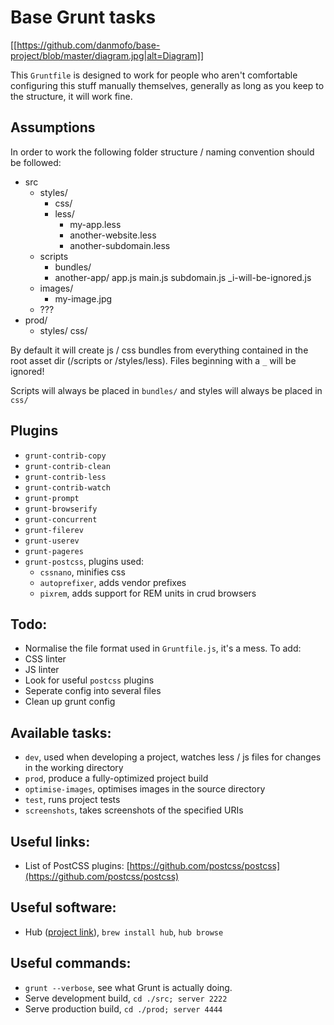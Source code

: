 Base Grunt tasks
===

[[https://github.com/danmofo/base-project/blob/master/diagram.jpg|alt=Diagram]]

This `Gruntfile` is designed to work for people who aren't comfortable configuring this stuff manually themselves, generally
as long as you keep to the structure, it will work fine.


Assumptions
---

 In order to work the following folder structure / naming convention should be followed:

 - src
 	- styles/
 		- css/
 		- less/
 			- my-app.less
 			- another-website.less
 			- another-subdomain.less
 	- scripts
 		- bundles/
 		- another-app/
 			app.js
 		main.js
 		subdomain.js
 		_i-will-be-ignored.js
 	- images/
 		- my-image.jpg
 	- ???
 - prod/
 	- styles/
 		css/

By default it will create js / css bundles from everything contained in the root asset dir (/scripts or /styles/less). Files
beginning with a `_` will be ignored!

Scripts will always be placed in `bundles/` and styles will always be placed in `css/`

Plugins
---

- `grunt-contrib-copy`
- `grunt-contrib-clean`
- `grunt-contrib-less`
- `grunt-contrib-watch`
- `grunt-prompt`
- `grunt-browserify`
- `grunt-concurrent`
- `grunt-filerev`
- `grunt-userev`
- `grunt-pageres`
- `grunt-postcss`, plugins used:
    - `cssnano`, minifies css
    - `autoprefixer`, adds vendor prefixes
    - `pixrem`, adds support for REM units in crud browsers

Todo:
---
- Normalise the file format used in `Gruntfile.js`, it's a mess.
To add:
- CSS linter
- JS linter
- Look for useful `postcss` plugins
- Seperate config into several files
- Clean up grunt config

Available tasks:
---

- `dev`, used when developing a project, watches less / js files for changes in the working directory
- `prod`, produce a fully-optimized project build
- `optimise-images`, optimises images in the source directory
- `test`, runs project tests
- `screenshots`, takes screenshots of the specified URIs


Useful links:
---

- List of PostCSS plugins: [https://github.com/postcss/postcss](https://github.com/postcss/postcss)

Useful software:
---

- Hub ([project link](https://hub.github.com/)), `brew install hub`, `hub browse`

Useful commands:
---

- `grunt --verbose`, see what Grunt is actually doing.
- Serve development build, `cd ./src; server 2222`
- Serve production build, `cd ./prod; server 4444`
